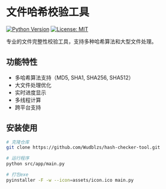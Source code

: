 # 文件哈希校验工具

[![Python Version](https://img.shields.io/badge/python-3.8%2B-blue)](https://www.python.org/)
[![License: MIT](https://img.shields.io/badge/License-MIT-yellow.svg)](https://opensource.org/licenses/MIT)

专业的文件完整性校验工具，支持多种哈希算法和大型文件处理。

## 功能特性

- 多哈希算法支持（MD5, SHA1, SHA256, SHA512）
- 大文件处理优化
- 实时进度显示
- 多线程计算
- 跨平台支持

## 安装使用

```bash
# 克隆仓库
git clone https://github.com/Wudblzs/hash-checker-tool.git

# 运行程序
python src/app/main.py

# 打包exe
pyinstaller -F -w --icon=assets/icon.ico main.py
```